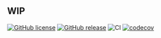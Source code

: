 ## WIP

[![GitHub license](https://img.shields.io/github/license/FinnApp/FinnCore.svg)](https://github.com/FinnApp/FinnCore/blob/master/LICENSE)
 [![GitHub release](https://img.shields.io/github/release/FinnApp/FinnCore.svg)](https://GitHub.com/FinnApp/FinnCore/releases/) ![CI](https://github.com/FinnApp/FinnCore/workflows/CI/badge.svg?branch=master) [![codecov](https://codecov.io/gh/FinnApp/FinnCore/branch/master/graph/badge.svg)](https://codecov.io/gh/FinnApp/FinnCore)
